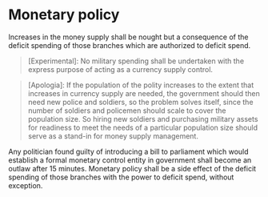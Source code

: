# Monetary policy

Increases in the money supply shall be nought but a consequence of the deficit spending of those branches which are authorized to deficit spend.

> [Experimental]: No military spending shall be undertaken with the express purpose of acting as a currency supply control.

> [Apologia]: If the population of the polity increases to the extent that increases in currency supply are needed, the government should then need new police and soldiers,  so the problem solves itself, since the number of soldiers and policemen should scale to cover the population size. So hiring new soldiers and purchasing military assets for readiness to meet the needs of a particular population size should serve as a stand-in for money supply management.

Any politician found guilty of introducing a bill to parliament which would establish a formal monetary control entity in government shall become an outlaw after 15 minutes. Monetary policy shall be a side effect of the deficit spending of those branches with the power to deficit spend, without exception.
